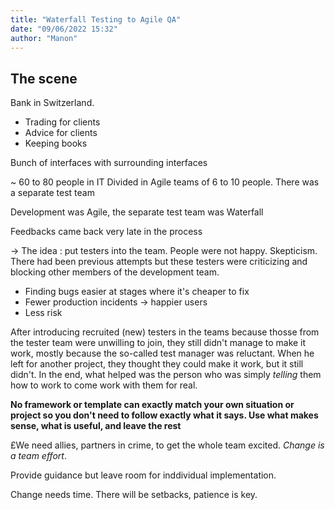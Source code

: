 ```yaml
---
title: "Waterfall Testing to Agile QA"
date: "09/06/2022 15:32"
author: "Manon"
---
```


## The scene

Bank in Switzerland.
- Trading for clients
- Advice for clients
- Keeping books

Bunch of interfaces with surrounding interfaces


~ 60 to 80 people in IT
Divided in Agile teams of 6 to 10 people.
There was a separate test team 

Development was Agile, the separate test team was Waterfall

Feedbacks came back very late in the process

-> The idea : put testers into the team.
People were not happy. Skepticism.
There had been previous attempts but these testers were criticizing and blocking other members of the development team.

- Finding bugs easier at stages where it's cheaper to fix
- Fewer production incidents -> happier users
- Less risk

After introducing recruited (new) testers in the teams because thosse from the tester team were unwilling to join, they still didn't manage to make it work, mostly because the so-called test manager was reluctant. When he left for another project, they thought they could make it work, but it still didn't. In the end, what helped was the person who was simply *telling* them how to work to come work with them for real.


 **No framework or template can exactly match your own situation or project so you don't need to follow exactly what it says. Use what makes sense, what is useful, and leave the rest**

£We need allies, partners in crime, to get the whole team excited. *Change is a team effort*. 

Provide guidance but leave room for inddividual implementation.

Change needs time. There will be setbacks, patience is key.
